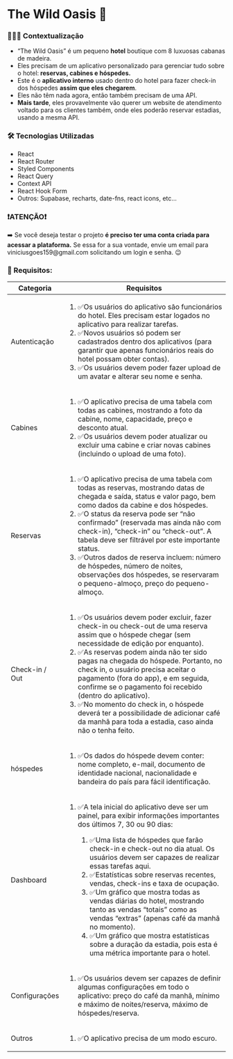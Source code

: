 # The Wild Oasis 🏨

<h3>🙋🏻‍♀️ Contextualização</h3>

<ul>
    <li>“The Wild Oasis” é um pequeno <strong>hotel</strong> boutique com 8 luxuosas cabanas de madeira.
    </li>
    <li>Eles precisam de um aplicativo personalizado para gerenciar tudo sobre o hotel:<strong> reservas, cabines e
            hóspedes.</strong>
    </li>
    <li>Este é o <strong>aplicativo interno</strong> usado dentro do hotel para fazer check-in dos hóspedes
        <strong>assim que eles chegarem</strong>.
    </li>
    <li>Eles não têm nada agora, então também precisam de uma API.
    </li>
    <li><strong>Mais tarde</strong>, eles provavelmente vão querer um website de atendimento voltado para os clientes
        também, onde eles poderão reservar estadias, usando a mesma API.
    </li>

</ul>

<h3>🛠️ Tecnologias Utilizadas</h3>

<ul>
    <li>React </li>
    <li>React Router</li>
    <li>Styled Components</li>
    <li>React Query</li>
    <li>Context API</li>
    <li>React Hook Form</li>
    <li>Outros: Supabase, recharts, date-fns, react icons, etc...</li>
</ul>

<h3>❗ATENÇÃO❗</h3>
<p>➡️ Se você deseja testar o projeto <strong>é preciso ter uma conta criada para acessar a plataforma.</strong> Se essa for a sua vontade, envie um email para viniciusgoes159@gmail.com solicitando um login e senha. 😉</p>

<h3>🎯 Requisitos:</h3>

<table>
    <thead>
        <tr>
            <th>Categoria</th>
            <th>Requisitos</th>
        </tr>
    </thead>
    <tbody>
        <tr>
            <td>Autenticação</td>
            <td>
                <ol>
                    <li>✅Os usuários do aplicativo são funcionários do hotel. Eles precisam estar logados no aplicativo
                        para realizar tarefas.</li>
                    <li>✅Novos usuários só podem ser cadastrados dentro dos aplicativos (para garantir que apenas
                        funcionários reais do hotel possam obter contas).</li>
                    <li>✅Os usuários devem poder fazer upload de um avatar e alterar seu nome e senha.</li>
                </ol>
            </td>
        </tr>
        <tr>
            <td>Cabines</td>
            <td>
                <ol>
                    <li>✅O aplicativo precisa de uma tabela com todas as cabines, mostrando a foto da cabine, nome,
                        capacidade, preço e desconto atual.</li>
                    <li>✅Os usuários devem poder atualizar ou excluir uma cabine e criar novas cabines (incluindo o
                        upload de uma foto).</li>
                </ol>
            </td>
        </tr>
        <tr>
            <td>Reservas</td>
            <td>
                <ol>
                    <li>✅O aplicativo precisa de uma tabela com todas as reservas, mostrando datas de chegada e saída,
                        status e valor pago, bem como dados da cabine e dos hóspedes.</li>
                    <li>✅O status da reserva pode ser “não confirmado” (reservada mas ainda não com check-in), “check-in”
                        ou “check-out”. A tabela deve ser filtrável por este importante status.</li>
                    <li>✅Outros dados de reserva incluem: número de hóspedes, número de noites, observações dos hóspedes,
                        se reservaram o pequeno-almoço, preço do pequeno-almoço.</li>
                </ol>
            </td>
        </tr>
        <tr>
            <td>Check-in / Out</td>
            <td>
                <ol>
                    <li>✅Os usuários devem poder excluir, fazer check-in ou check-out de uma reserva assim que o hóspede
                        chegar (sem necessidade de edição por enquanto).</li>
                    <li>✅As reservas podem ainda não ter sido pagas na chegada do hóspede. Portanto, no check in, o
                        usuário precisa aceitar o pagamento (fora do app), e em seguida, confirme se o pagamento foi
                        recebido (dentro do aplicativo).</li>
                    <li>✅No momento do check in, o hóspede deverá ter a possibilidade de adicionar café da manhã para
                        toda a estadia, caso ainda não o tenha feito.</li>
                </ol>
            </td>
        </tr>
        <tr>
            <td>hóspedes</td>
            <td>
                <ol>
                    <li>✅Os dados do hóspede devem conter: nome completo, e-mail, documento de identidade nacional,
                        nacionalidade e bandeira do país para fácil identificação.</li>
                </ol>
            </td>
        </tr>
        <tr>
            <td>Dashboard</td>
            <td>
                <ol>
                    <li>✅A tela inicial do aplicativo deve ser um painel, para exibir informações importantes dos últimos
                        7, 30 ou 90 dias:</li>
                    <ol>
                        <li>✅Uma lista de hóspedes que farão check-in e check-out no dia atual. Os usuários devem ser
                            capazes de realizar essas tarefas aqui.</li>
                        <li>✅Estatísticas sobre reservas recentes, vendas, check-ins e taxa de ocupação.</li>
                        <li>✅Um gráfico que mostra todas as vendas diárias do hotel, mostrando tanto as vendas “totais”
                            como as vendas “extras” (apenas café da manhã no momento).</li>
                        <li>✅Um gráfico que mostra estatísticas sobre a duração da estadia, pois esta é uma métrica
                            importante para o hotel.</li>
                    </ol>
                </ol>
            </td>
        </tr>
        <tr>
            <td>Configurações</td>
            <td>
                <ol>
                    <li>✅Os usuários devem ser capazes de definir algumas configurações em todo o aplicativo: preço do
                        café da manhã, mínimo e máximo de noites/reserva, máximo de hóspedes/reserva.</li>
                </ol>
            </td>
        </tr>
        <tr>
            <td>Outros</td>
            <td>
                <ol>
                    <li>✅O aplicativo precisa de um modo escuro.</li>
                </ol>
            </td>
        </tr>
    </tbody>
</table>
